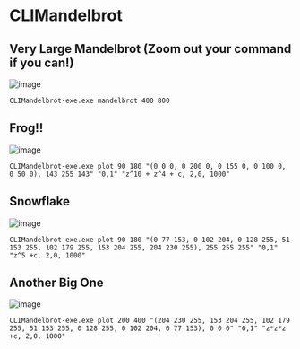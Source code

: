 # CLIMandelbrot

## Very Large Mandelbrot (Zoom out your command if you can!)

![image](https://github.com/suhaib-afzal/CLIMandelbrot/assets/67964638/3f4598a5-9fdf-4352-8652-52fc32ee8b76)

    CLIMandelbrot-exe.exe mandelbrot 400 800

## Frog!!

![image](https://github.com/suhaib-afzal/CLIMandelbrot/assets/67964638/6da713fc-385c-41e8-b0c3-6f647f3200de)

    CLIMandelbrot-exe.exe plot 90 180 "(0 0 0, 0 200 0, 0 155 0, 0 100 0, 0 50 0), 143 255 143" "0,1" "z^10 + z^4 + c, 2,0, 1000"

## Snowflake

![image](https://github.com/suhaib-afzal/CLIMandelbrot/assets/67964638/7ffef1bb-2030-4df7-9a66-86e4587d4bc4)

    CLIMandelbrot-exe.exe plot 90 180 "(0 77 153, 0 102 204, 0 128 255, 51 153 255, 102 179 255, 153 204 255, 204 230 255), 255 255 255" "0,1" "z^5 +c, 2,0, 1000"

## Another Big One

![image](https://github.com/suhaib-afzal/CLIMandelbrot/assets/67964638/00de5d7d-4bd5-4ff7-9155-6d343ec8b5ed)

    CLIMandelbrot-exe.exe plot 200 400 "(204 230 255, 153 204 255, 102 179 255, 51 153 255, 0 128 255, 0 102 204, 0 77 153), 0 0 0" "0,1" "z*z*z +c, 2,0, 1000"
